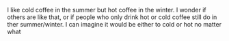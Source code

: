 I like cold coffee in the summer but hot coffee in the winter. I wonder if others are like that, or if people who only drink hot or cold coffee still do in ther summer/winter. I can imagine it would be either to cold or hot no matter what
